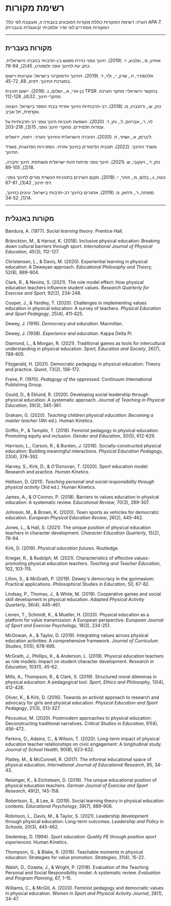# רשימת מקורות

*הערה: רשימת המקורות כוללת מקורות המובאים בעבודה זו, מעוצבת לפי כללי APA 7. המקורות מסודרים לפי סדר אלפביתי (באנגלית ובעברית)*

---

## מקורות בעברית

אוחיון, מ., וגלבוע, ר. (2019). חינוך גופני כזירת מפגש בין-תרבותי בחברה הישראלית. *כתב עת לחינוך גופני ולספורט*, 45(2), 78-94.

אלכסנדר, ח., שרון, י., ולוי, ד. (2019). החינוך הדמוקרטי בישראל: עקרונות ויישום במערכת החינוך. *דפים*, 68, 45-72.

בן-ארי, א., ושלום, נ. (2018). יישום תוכנית TPSR בהקשר הישראלי: מחקר הערכה. *מחקרי חינוך*, 32(4), 112-128.

כהן, ש., ורוזנברג, מ. (2018). רב-תרבותיות וחינוך אזרחי בבתי הספר בישראל. *הוצאה אקדמית*, תל אביב.

לוי, ר., אברהם, ל., וחן, ד. (2020). השפעת תוכניות חינוך גופני רב-תרבותיות על עמדות תלמידים. *מחקרי חינוך גופני*, 15(3), 203-218.

ליברמן, א., ושחר, ח. (2020). החברה הישראלית והחינוך הערכי. *רמות*, ירושלים.

משרד החינוך. (2022). *תוכנית הלימודים בחינוך אזרחי*. המזכירות הפדגוגית, משרד החינוך.

נתן, ד., ויעקובי, ש. (2021). חינוך גופני ופיתוח זהות ישראלית משותפת. *חינוך וחברה*, 18(2), 89-105.

נוטה, ג., בלום, מ., וזוהר, י. (2018). מקום הערכים בתוכניות הכשרת מורים לחינוך גופני. *דפי חינוך*, 42(3), 67-81.

סמוחה, ר., ודהאן, מ. (2019). אתגרים בחינוך רב-תרבותי בישראל. *עיונים בחינוך*, 14(1), 34-52.

---

## מקורות באנגלית

Bandura, A. (1977). *Social learning theory*. Prentice Hall.

Bränckton, M., & Harout, K. (2018). Inclusive physical education: Breaking down cultural barriers through sport. *International Journal of Physical Education*, 45(3), 112-127.

Christensen, L., & Davis, M. (2020). Experiential learning in physical education: A Deweyan approach. *Educational Philosophy and Theory*, 52(8), 889-904.

Clark, R., & Nevins, S. (2021). The role model effect: How physical education teachers influence student values. *Research Quarterly for Exercise and Sport*, 92(2), 234-248.

Cooper, J., & Yardley, T. (2020). Challenges in implementing values education in physical education: A survey of teachers. *Physical Education and Sport Pedagogy*, 25(4), 411-425.

Dewey, J. (1916). *Democracy and education*. Macmillan.

Dewey, J. (1938). *Experience and education*. Kappa Delta Pi.

Diamond, L., & Morgan, R. (2021). Traditional games as tools for intercultural understanding in physical education. *Sport, Education and Society*, 26(7), 789-805.

Fitzgerald, H. (2021). Democratic pedagogy in physical education: Theory and practice. *Quest*, 73(2), 156-172.

Freire, P. (1970). *Pedagogy of the oppressed*. Continuum International Publishing Group.

Gould, D., & Eklund, R. (2020). Developing social leadership through physical education: A systematic approach. *Journal of Teaching in Physical Education*, 39(3), 345-361.

Graham, G. (2020). *Teaching children physical education: Becoming a master teacher* (4th ed.). Human Kinetics.

Griffin, P., & Templin, T. (2018). Feminist pedagogy in physical education: Promoting equity and inclusion. *Gender and Education*, 30(5), 612-629.

Harrison, L., Carson, R., & Burden, J. (2018). Socially-constructed physical education: Building meaningful interactions. *Physical Education Pedagogy*, 23(4), 378-392.

Harvey, S., Kirk, D., & O'Donovan, T. (2020). Sport education model: Research and practice. *Human Kinetics*.

Hellison, D. (2011). *Teaching personal and social responsibility through physical activity* (3rd ed.). Human Kinetics.

James, A., & O'Connor, P. (2018). Barriers to values education in physical education: A systematic review. *Educational Review*, 70(3), 289-307.

Johnson, M., & Brown, K. (2020). Team sports as vehicles for democratic education. *European Physical Education Review*, 26(2), 445-462.

Jones, L., & Hall, S. (2021). The unique position of physical education teachers in character development. *Character Education Quarterly*, 15(2), 78-94.

Kirk, D. (2019). *Physical education futures*. Routledge.

Krieger, R., & Rudolph, M. (2021). Characteristics of effective values-promoting physical education teachers. *Teaching and Teacher Education*, 102, 103-115.

Lilton, S., & McGrath, P. (2019). Dewey's democracy in the gymnasium: Practical applications. *Philosophical Studies in Education*, 50, 67-82.

Lindsay, P., Thomas, J., & White, M. (2019). Cooperative games and social skill development in physical education. *Adapted Physical Activity Quarterly*, 36(4), 445-461.

Lieven, T., Schmidt, K., & Mueller, H. (2020). Physical education as a platform for value transmission: A European perspective. *European Journal of Sport and Exercise Psychology*, 18(3), 234-251.

McGowan, A., & Taylor, D. (2019). Integrating values across physical education activities: A comprehensive framework. *Journal of Curriculum Studies*, 51(5), 678-695.

McGrath, J., Phillips, K., & Anderson, L. (2019). Physical education teachers as role models: Impact on student character development. *Research in Education*, 103(1), 45-62.

Mills, A., Thompson, R., & Clark, S. (2019). Structured moral dilemmas in physical education: A pedagogical tool. *Sport, Ethics and Philosophy*, 13(4), 412-428.

Oliver, K., & Kirk, D. (2016). Towards an activist approach to research and advocacy for girls and physical education. *Physical Education and Sport Pedagogy*, 21(3), 313-327.

Pécouteur, M. (2020). Postmodern approaches to physical education: Deconstructing traditional narratives. *Critical Studies in Education*, 61(4), 456-472.

Perkins, D., Adams, C., & Wilson, T. (2020). Long-term impact of physical education teacher relationships on civic engagement: A longitudinal study. *Journal of School Health*, 90(8), 623-632.

Platley, M., & McConnell, R. (2017). The informal educational space of physical education. *International Journal of Educational Research*, 85, 34-43.

Reisinger, K., & Eichsteam, D. (2019). The unique educational position of physical education teachers. *German Journal of Exercise and Sport Research*, 49(2), 145-158.

Robertson, S., & Lee, A. (2019). Social learning theory in physical education contexts. *Educational Psychology*, 39(7), 889-906.

Robinson, L., Davis, M., & Taylor, S. (2021). Leadership development through physical education: Long-term outcomes. *Leadership and Policy in Schools*, 20(3), 445-462.

Siedentop, D. (1994). *Sport education: Quality PE through positive sport experiences*. Human Kinetics.

Thompson, G., & Blake, R. (2018). Teachable moments in physical education: Strategies for value promotion. *Strategies*, 31(4), 15-22.

Walsh, D., Ozaeta, J., & Wright, P. (2018). Evaluation of the Teaching Personal and Social Responsibility model: A systematic review. *Evaluation and Program Planning*, 67, 1-15.

Williams, C., & McGill, A. (2020). Feminist pedagogy and democratic values in physical education. *Women in Sport and Physical Activity Journal*, 28(1), 34-47.

